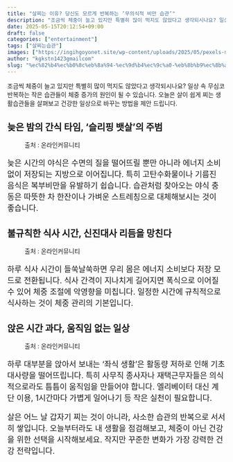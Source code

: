 ```yaml
---
title: "살찌는 이유? 당신도 모르게 반복하는 ‘무의식적 비만 습관’"
description: "조금씩 체중이 늘고 있지만 특별히 많이 먹지도 않았다고 생각되시나요? 일상 속 무심코 반복하는 작은 습관들이 체중 증가의 원인이 될 수 있습니다. 오늘은 살이 쉽게 찌는 생활습관들을 살펴보고 건강한 일상으로 바꾸는 방법을 제안 드립니다."
date: 2025-05-15T20:12:54+09:00
draft: false
categories: ["entertainment"]
tags: ["살찌는습관"]
images: ["https://ingihgoyonet.site/wp-content/uploads/2025/05/pexels-mccutcheon-2433140-1024x683.jpg", "https://ingihgoyonet.site/wp-content/uploads/2025/05/pexels-karolina-grabowska-5714317-1024x683.jpg", "https://ingihgoyonet.site/wp-content/uploads/2025/05/pexels-artempodrez-4728875-1024x576.jpg"]
author: "kgkstn1423gmailcom"
slug: "%ec%82%b4%ec%b0%8c%eb%8a%94-%ec%9d%b4%ec%9c%a0-%eb%8b%b9%ec%8b%a0%eb%8f%84-%eb%aa%a8%eb%a5%b4%ea%b2%8c-%eb%b0%98%eb%b3%b5%ed%95%98%eb%8a%94-%eb%ac%b4%ec%9d%98%ec%8b%9d%ec%a0%81-%eb%b9%84"
---
```


<p>조금씩 체중이 늘고 있지만 특별히 많이 먹지도 않았다고 생각되시나요? 일상 속 무심코 반복하는 작은 습관들이 체중 증가의 원인이 될 수 있습니다. 오늘은 살이 쉽게 찌는 생활습관들을 살펴보고 건강한 일상으로 바꾸는 방법을 제안 드립니다.</p> <h2 >늦은 밤의 간식 타임, ‘슬리핑 뱃살’의 주범</h2> <figure ><img src="https://ingihgoyonet.site/wp-content/uploads/2025/05/pexels-mccutcheon-2433140-1024x683.jpg" alt="" style="aspect-ratio:16/9;object-fit:cover"/><figcaption >출처 : 온라인커뮤니티</figcaption></figure> <p style="font-size:18px">늦은 시간의 야식은 수면의 질을 떨어뜨릴 뿐만 아니라 에너지 소비 없이 저장되는 지방으로 이어집니다. 특히 고탄수화물이나 기름진 음식은 복부비만을 유발하기 쉽습니다. 습관처럼 찾아오는 야식 충동은 따뜻한 차 한잔이나 가벼운 스트레칭으로 대체해보시는 것이 좋습니다.</p> <h2 >불규칙한 식사 시간, 신진대사 리듬을 망친다</h2> <figure ><img src="https://ingihgoyonet.site/wp-content/uploads/2025/05/pexels-karolina-grabowska-5714317-1024x683.jpg" alt="" style="aspect-ratio:16/9;object-fit:cover"/><figcaption >출처 : 온라인커뮤니티</figcaption></figure> <p style="font-size:18px">하루 식사 시간이 들쑥날쑥하면 우리 몸은 에너지 소비보다 저장 모드로 전환됩니다. 식사 간격이 지나치게 길어지면 폭식으로 이어질 수 있어 체중 조절에 악영향을 미칩니다. 일정한 시간에 규칙적으로 식사하는 것이 체중 관리의 기본입니다.</p> <h2 >앉은 시간 과다, 움직임 없는 일상</h2> <figure ><img src="https://ingihgoyonet.site/wp-content/uploads/2025/05/pexels-artempodrez-4728875-1024x576.jpg" alt="" style="aspect-ratio:16/9;object-fit:cover"/><figcaption >출처 : 온라인커뮤니티</figcaption></figure> <p style="font-size:18px">하루 대부분을 앉아서 보내는 ‘좌식 생활’은 활동량 저하로 인해 기초대사량을 떨어뜨립니다. 특히 사무직 종사자나 재택근무자들은 의식적으로라도 틈틈이 움직임을 만들어야 합니다. 엘리베이터 대신 계단 이용, 1시간마다 가볍게 일어나기 등 작은 실천이 필요합니다.</p> <p style="font-size:18px">살은 어느 날 갑자기 찌는 것이 아니라, 사소한 습관의 반복으로 서서히 쌓입니다. 오늘부터라도 내 생활을 점검해보고, 체중이 아닌 건강을 위한 선택을 시작해보세요. 작지만 꾸준한 변화가 가장 강력한 건강 전략입니다.</p>